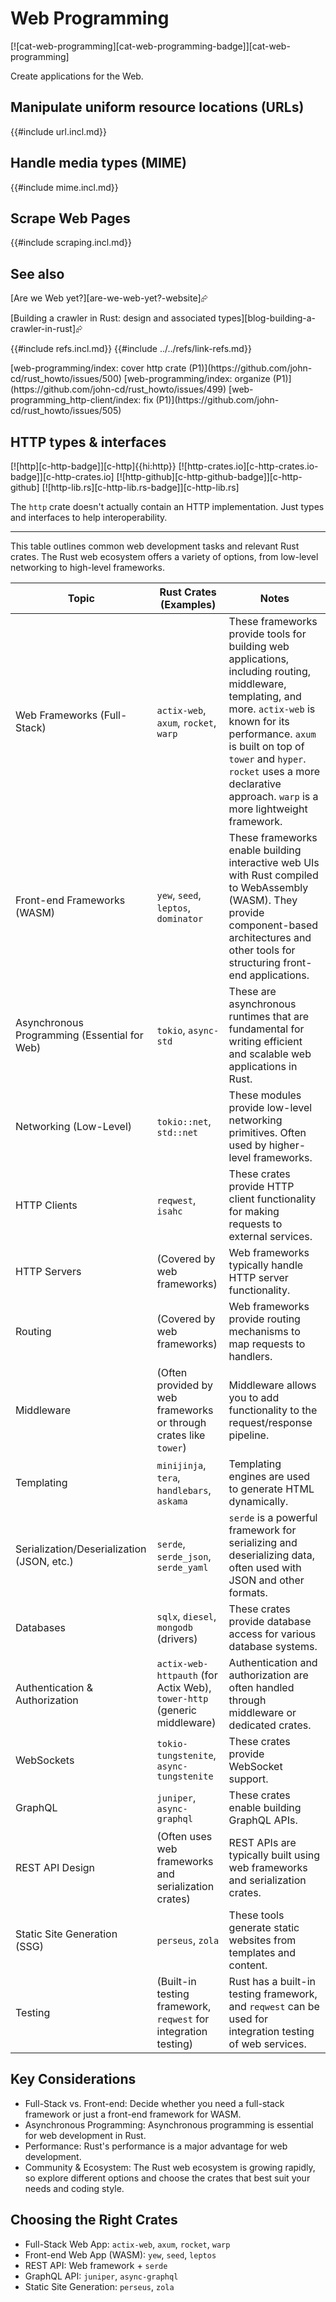 # Web Programming

[![cat-web-programming][cat-web-programming-badge]][cat-web-programming]

Create applications for the Web.

## Manipulate uniform resource locations (URLs)

{{#include url.incl.md}}

## Handle media types (MIME)

{{#include mime.incl.md}}

## Scrape Web Pages

{{#include scraping.incl.md}}

## See also

[Are we Web yet?][are-we-web-yet?-website]⮳

[Building a crawler in Rust: design and associated types][blog-building-a-crawler-in-rust]⮳

{{#include refs.incl.md}}
{{#include ../../refs/link-refs.md}}

<div class="hidden">
[web-programming/index: cover http crate (P1)](https://github.com/john-cd/rust_howto/issues/500)
[web-programming/index: organize (P1)](https://github.com/john-cd/rust_howto/issues/499)
[web-programming_http-client/index: fix (P1)](https://github.com/john-cd/rust_howto/issues/505)

## HTTP types & interfaces

[![http][c-http-badge]][c-http]{{hi:http}}
[![http-crates.io][c-http-crates.io-badge]][c-http-crates.io]
[![http-github][c-http-github-badge]][c-http-github]
[![http-lib.rs][c-http-lib.rs-badge]][c-http-lib.rs]

The `http` crate doesn't actually contain an HTTP implementation. Just types and interfaces to help interoperability.

---

This table outlines common web development tasks and relevant Rust crates. The Rust web ecosystem offers a variety of options, from low-level networking to high-level frameworks.

| Topic | Rust Crates (Examples) | Notes |
|---|---|---|
| Web Frameworks (Full-Stack) | `actix-web`, `axum`, `rocket`, `warp` | These frameworks provide tools for building web applications, including routing, middleware, templating, and more. `actix-web` is known for its performance. `axum` is built on top of `tower` and `hyper`. `rocket` uses a more declarative approach. `warp` is a more lightweight framework. |
| Front-end Frameworks (WASM) | `yew`, `seed`, `leptos`, `dominator` | These frameworks enable building interactive web UIs with Rust compiled to WebAssembly (WASM). They provide component-based architectures and other tools for structuring front-end applications. |
| Asynchronous Programming (Essential for Web) | `tokio`, `async-std` | These are asynchronous runtimes that are fundamental for writing efficient and scalable web applications in Rust. |
| Networking (Low-Level) | `tokio::net`, `std::net` | These modules provide low-level networking primitives. Often used by higher-level frameworks. |
| HTTP Clients | `reqwest`, `isahc` | These crates provide HTTP client functionality for making requests to external services. |
| HTTP Servers | (Covered by web frameworks) | Web frameworks typically handle HTTP server functionality. |
| Routing | (Covered by web frameworks) | Web frameworks provide routing mechanisms to map requests to handlers. |
| Middleware | (Often provided by web frameworks or through crates like `tower`) | Middleware allows you to add functionality to the request/response pipeline. |
| Templating | `minijinja`, `tera`, `handlebars`, `askama` | Templating engines are used to generate HTML dynamically. |
| Serialization/Deserialization (JSON, etc.) | `serde`, `serde_json`, `serde_yaml` | `serde` is a powerful framework for serializing and deserializing data, often used with JSON and other formats. |
| Databases | `sqlx`, `diesel`, `mongodb` (drivers) | These crates provide database access for various database systems. |
| Authentication & Authorization | `actix-web-httpauth` (for Actix Web), `tower-http` (generic middleware) | Authentication and authorization are often handled through middleware or dedicated crates. |
| WebSockets | `tokio-tungstenite`, `async-tungstenite` | These crates provide WebSocket support. |
| GraphQL | `juniper`, `async-graphql` | These crates enable building GraphQL APIs. |
| REST API Design | (Often uses web frameworks and serialization crates) | REST APIs are typically built using web frameworks and serialization crates. |
| Static Site Generation (SSG) | `perseus`, `zola` | These tools generate static websites from templates and content. |
| Testing | (Built-in testing framework, `reqwest` for integration testing) | Rust has a built-in testing framework, and `reqwest` can be used for integration testing of web services. |

## Key Considerations

- Full-Stack vs. Front-end: Decide whether you need a full-stack framework or just a front-end framework for WASM.
- Asynchronous Programming: Asynchronous programming is essential for web development in Rust.
- Performance: Rust's performance is a major advantage for web development.
- Community & Ecosystem: The Rust web ecosystem is growing rapidly, so explore different options and choose the crates that best suit your needs and coding style.

## Choosing the Right Crates

- Full-Stack Web App: `actix-web`, `axum`, `rocket`, `warp`
- Front-end Web App (WASM): `yew`, `seed`, `leptos`
- REST API: Web framework + `serde`
- GraphQL API: `juniper`, `async-graphql`
- Static Site Generation: `perseus`, `zola`

</div>
